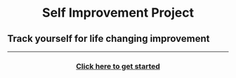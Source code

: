 # <div align="center">Self Improvement Project</div>

## Track yourself for life changing improvement
<hr>
<h3 align="center"><a href="https://rawcdn.githack.com/NishantRana07/100_days_100_web_project/742f622894ead3775a36805ad4b1914b5c041097/public/Self-Improvement/index.html">Click here to get started</a></h3>
